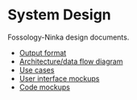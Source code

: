 System Design
=============

Fossology-Ninka design documents.

* [Output format](https://github.com/TheFinks/Fossology-Ninka/blob/master/design/outout_format.md)
* [Architecture/data flow diagram](https://github.com/TheFinks/Fossology-Ninka/blob/master/design/data_flow.md)
* [Use cases](https://github.com/TheFinks/Fossology-Ninka/blob/master/design/Use%20Cases.docx)
* [User interface mockups](https://github.com/TheFinks/Fossology-Ninka/tree/master/design/ui_mockups)
* [Code mockups](https://github.com/TheFinks/Fossology-Ninka/tree/master/design/code_mockups)
